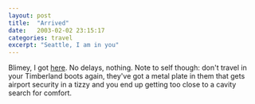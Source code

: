 ```yaml
---
layout: post
title:  "Arrived"
date:   2003-02-02 23:15:17
categories: travel
excerpt: "Seattle, I am in you"
---
```

Blimey, I got <a href="http://www.marriott.com/dpp/map.asp?marshacode=BVUCH">here</a>. No delays, nothing. Note to self though: don't travel in your Timberland boots again, they've got a metal plate in them that gets airport security in a tizzy and you end up getting too close to a cavity search for comfort.

